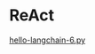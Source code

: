 # ReAct

[hello-langchain-6.py](https://github.com/chrishayuk/how-react-agents-work/blob/main/hello-langchain-6.py)
